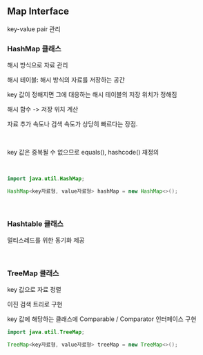 ## Map Interface

key-value pair 관리

### HashMap 클래스

해시 방식으로 자료 관리

해시 테이블: 해시 방식의 자료를 저장하는 공간

key 값이 정해지면 그에 대응하는 해시 테이블의 저장 위치가 정해짐

해시 함수 -> 저장 위치 계산

자료 추가 속도나 검색 속도가 상당히 빠르다는 장점.

<br/>

key 값은 중복될 수 없으므로 equals(), hashcode() 재정의

<br/>

```java
import java.util.HashMap;

HashMap<key자료형, value자료형> hashMap = new HashMap<>();
```

<br/>

### Hashtable 클래스

멀티스레드를 위한 동기화 제공

<br/>

### TreeMap 클래스

key 값으로 자료 정렬

이진 검색 트리로 구현

key 값에 해당하는 클래스에 Comparable / Comparator 인터페이스 구현

```java
import java.util.TreeMap;

TreeMap<key자료형, value자료형> treeMap = new TreeMap<>();
```